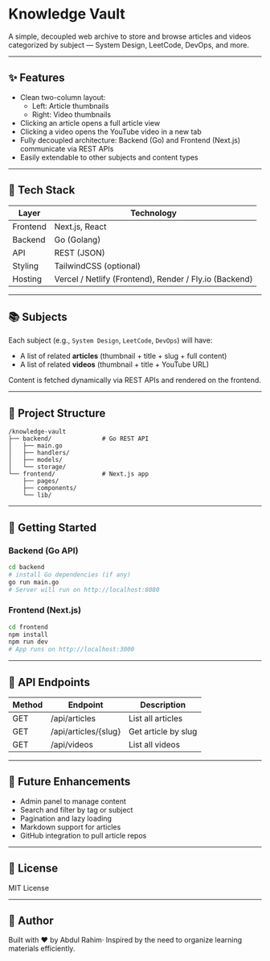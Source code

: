 # Knowledge Vault

A simple, decoupled web archive to store and browse articles and videos categorized by subject — System Design, LeetCode, DevOps, and more.

---

## ✨ Features

- Clean two-column layout:
  - Left: Article thumbnails
  - Right: Video thumbnails
- Clicking an article opens a full article view
- Clicking a video opens the YouTube video in a new tab
- Fully decoupled architecture: Backend (Go) and Frontend (Next.js) communicate via REST APIs
- Easily extendable to other subjects and content types

---

## 🚀 Tech Stack

| Layer      | Technology        |
|------------|-------------------|
| Frontend   | Next.js, React    |
| Backend    | Go (Golang)       |
| API        | REST (JSON)       |
| Styling    | TailwindCSS (optional) |
| Hosting    | Vercel / Netlify (Frontend), Render / Fly.io (Backend) |

---

## 📚 Subjects

Each subject (e.g., `System Design`, `LeetCode`, `DevOps`) will have:

- A list of related **articles** (thumbnail + title + slug + full content)
- A list of related **videos** (thumbnail + title + YouTube URL)

Content is fetched dynamically via REST APIs and rendered on the frontend.

---

## 🔄 Project Structure

```
/knowledge-vault
├── backend/              # Go REST API
│   ├── main.go
│   ├── handlers/
│   ├── models/
│   └── storage/
└── frontend/             # Next.js app
    ├── pages/
    ├── components/
    └── lib/
```

---

## 🔧 Getting Started

### Backend (Go API)
```bash
cd backend
# install Go dependencies (if any)
go run main.go
# Server will run on http://localhost:8080
```

### Frontend (Next.js)
```bash
cd frontend
npm install
npm run dev
# App runs on http://localhost:3000
```

---

## 🔗 API Endpoints

| Method | Endpoint                | Description               |
|--------|-------------------------|---------------------------|
| GET    | /api/articles           | List all articles         |
| GET    | /api/articles/{slug}    | Get article by slug       |
| GET    | /api/videos             | List all videos           |

---

## 📆 Future Enhancements

- Admin panel to manage content
- Search and filter by tag or subject
- Pagination and lazy loading
- Markdown support for articles
- GitHub integration to pull article repos

---

## 🌟 License

MIT License

---

## 👤 Author

Built with ❤️ by Abdul Rahim· Inspired by the need to organize learning materials efficiently.

